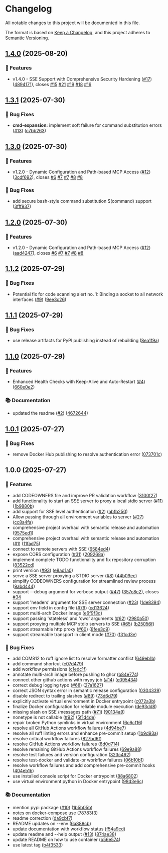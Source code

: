 # Changelog

All notable changes to this project will be documented in this file.

The format is based on [Keep a Changelog](https://keepachangelog.com/en/1.0.0/),
and this project adheres to [Semantic Versioning](https://semver.org/spec/v2.0.0.html).

## [1.4.0](https://github.com/billyjbryant/mcp-foxxy-bridge/compare/v1.3.1...v1.4.0) (2025-08-20)


### 🚀 Features

* v1.4.0 - SSE Support with Comprehensive Security Hardening ([#17](https://github.com/billyjbryant/mcp-foxxy-bridge/issues/17)) ([4894171](https://github.com/billyjbryant/mcp-foxxy-bridge/commit/48941714ba6ce057d87e53bba0c0f4e0dd286a0a)), closes [#15](https://github.com/billyjbryant/mcp-foxxy-bridge/issues/15) [#21](https://github.com/billyjbryant/mcp-foxxy-bridge/issues/21) [#19](https://github.com/billyjbryant/mcp-foxxy-bridge/issues/19) [#18](https://github.com/billyjbryant/mcp-foxxy-bridge/issues/18) [#16](https://github.com/billyjbryant/mcp-foxxy-bridge/issues/16)

## [1.3.1](https://github.com/billyjbryant/mcp-foxxy-bridge/compare/v1.3.0...v1.3.1) (2025-07-30)


### 🐛 Bug Fixes

* **cmd-expansion:** implement soft failure for command substitution errors ([#13](https://github.com/billyjbryant/mcp-foxxy-bridge/issues/13)) ([c7bb263](https://github.com/billyjbryant/mcp-foxxy-bridge/commit/c7bb2638c3b9c822b25b30d54f599cd397486454))

## [1.3.0](https://github.com/billyjbryant/mcp-foxxy-bridge/compare/v1.2.0...v1.3.0) (2025-07-30)


### 🚀 Features

* v1.2.0 - Dynamic Configuration and Path-based MCP Access ([#12](https://github.com/billyjbryant/mcp-foxxy-bridge/issues/12)) ([3cdf692](https://github.com/billyjbryant/mcp-foxxy-bridge/commit/3cdf69288d7092326519c81cd9acea27b9a9b414)), closes [#6](https://github.com/billyjbryant/mcp-foxxy-bridge/issues/6) [#7](https://github.com/billyjbryant/mcp-foxxy-bridge/issues/7) [#7](https://github.com/billyjbryant/mcp-foxxy-bridge/issues/7) [#8](https://github.com/billyjbryant/mcp-foxxy-bridge/issues/8) [#8](https://github.com/billyjbryant/mcp-foxxy-bridge/issues/8)


### 🐛 Bug Fixes

* add secure bash-style command substitution $(command) support ([3fff937](https://github.com/billyjbryant/mcp-foxxy-bridge/commit/3fff9378a1e27a4bdec54ef221371f754ee9e9ad))

## [1.2.0](https://github.com/billyjbryant/mcp-foxxy-bridge/compare/v1.1.2...v1.2.0) (2025-07-30)


### 🚀 Features

* v1.2.0 - Dynamic Configuration and Path-based MCP Access ([#12](https://github.com/billyjbryant/mcp-foxxy-bridge/issues/12)) ([aad4247](https://github.com/billyjbryant/mcp-foxxy-bridge/commit/aad424751fff50214eca22ac09aead679df87969)), closes [#6](https://github.com/billyjbryant/mcp-foxxy-bridge/issues/6) [#7](https://github.com/billyjbryant/mcp-foxxy-bridge/issues/7) [#7](https://github.com/billyjbryant/mcp-foxxy-bridge/issues/7) [#8](https://github.com/billyjbryant/mcp-foxxy-bridge/issues/8) [#8](https://github.com/billyjbryant/mcp-foxxy-bridge/issues/8)

## [1.1.2](https://github.com/billyjbryant/mcp-foxxy-bridge/compare/v1.1.1...v1.1.2) (2025-07-29)


### 🐛 Bug Fixes

* Potential fix for code scanning alert no. 1: Binding a socket to all network interfaces ([#9](https://github.com/billyjbryant/mcp-foxxy-bridge/issues/9)) ([9ee3c26](https://github.com/billyjbryant/mcp-foxxy-bridge/commit/9ee3c26e05aae41fb9444f4ff002b70dd2880d41))

## [1.1.1](https://github.com/billyjbryant/mcp-foxxy-bridge/compare/v1.1.0...v1.1.1) (2025-07-29)


### 🐛 Bug Fixes

* use release artifacts for PyPI publishing instead of rebuilding ([8ea1f9a](https://github.com/billyjbryant/mcp-foxxy-bridge/commit/8ea1f9a507d3e71ee54e855430c8c09a924acf78))

## [1.1.0](https://github.com/billyjbryant/mcp-foxxy-bridge/compare/v1.0.1...v1.1.0) (2025-07-29)


### 🚀 Features

* Enhanced Health Checks with Keep-Alive and Auto-Restart ([#4](https://github.com/billyjbryant/mcp-foxxy-bridge/issues/4)) ([660e0e2](https://github.com/billyjbryant/mcp-foxxy-bridge/commit/660e0e22ae15b224f115de7e6cb3b4cb06410ea7))


### 📚 Documentation

* updated the readme ([#2](https://github.com/billyjbryant/mcp-foxxy-bridge/issues/2)) ([4672644](https://github.com/billyjbryant/mcp-foxxy-bridge/commit/467264425321594c161a5e98a9c8f895ae05a7fd))

## [1.0.1](https://github.com/billyjbryant/mcp-foxxy-bridge/compare/v1.0.0...v1.0.1) (2025-07-27)


### 🐛 Bug Fixes

* remove Docker Hub publishing to resolve authentication error ([073701c](https://github.com/billyjbryant/mcp-foxxy-bridge/commit/073701ccffd6a0f2a7001ca662e856b33201b856))

## 1.0.0 (2025-07-27)


### 🚀 Features

* add CODEOWNERS file and improve PR validation workflow ([3100f27](https://github.com/billyjbryant/mcp-foxxy-bridge/commit/3100f2790efa88c1d30e318fbf87714c94732974))
* add functionality to start an SSE server to proxy a local stdio server ([#11](https://github.com/billyjbryant/mcp-foxxy-bridge/issues/11)) ([1b9880b](https://github.com/billyjbryant/mcp-foxxy-bridge/commit/1b9880bc5680c25bd42a096ebbfc65442154d19d))
* add support for SSE level authentication ([#2](https://github.com/billyjbryant/mcp-foxxy-bridge/issues/2)) ([abfb250](https://github.com/billyjbryant/mcp-foxxy-bridge/commit/abfb250e8b2281c5efb2076cdd946253bf48bd46))
* Allow passing through all environment variables to server ([#27](https://github.com/billyjbryant/mcp-foxxy-bridge/issues/27)) ([cc8a4fa](https://github.com/billyjbryant/mcp-foxxy-bridge/commit/cc8a4fac871fe89a214c09aeea6ca0ca98eea4fc))
* comprehensive project overhaul with semantic release and automation ([9575ed1](https://github.com/billyjbryant/mcp-foxxy-bridge/commit/9575ed1c813864c7034e5ee698a894cea446a0a1))
* comprehensive project overhaul with semantic release and automation ([#1](https://github.com/billyjbryant/mcp-foxxy-bridge/issues/1)) ([11fad75](https://github.com/billyjbryant/mcp-foxxy-bridge/commit/11fad75e90b4a3964aad0cf7672b7da5f1f0eb19))
* connect to remote servers with SSE ([6584ed4](https://github.com/billyjbryant/mcp-foxxy-bridge/commit/6584ed47c692f8305ef0f268a9e5b31699d5cce3))
* expose CORS configuration ([#31](https://github.com/billyjbryant/mcp-foxxy-bridge/issues/31)) ([209268a](https://github.com/billyjbryant/mcp-foxxy-bridge/commit/209268a361074876e44417d11da87790de03ca85))
* implement complete TODO functionality and fix repository corruption ([83522cd](https://github.com/billyjbryant/mcp-foxxy-bridge/commit/83522cdb9751ac24956a89261ee60152b2dd8dae))
* print version ([#93](https://github.com/billyjbryant/mcp-foxxy-bridge/issues/93)) ([e8ad1a0](https://github.com/billyjbryant/mcp-foxxy-bridge/commit/e8ad1a0b9dd4793c1befe1633b098df1c1165ce2))
* serve a SSE server proxying a STDIO server ([#8](https://github.com/billyjbryant/mcp-foxxy-bridge/issues/8)) ([44b09ec](https://github.com/billyjbryant/mcp-foxxy-bridge/commit/44b09ec9547088c7ea754c6356af005c84ee2016))
* simplify CODEOWNERS configuration for streamlined review process ([9abd444](https://github.com/billyjbryant/mcp-foxxy-bridge/commit/9abd444bafb9a3dd9a33bd0c793fa58b12ef744e))
* support --debug argument for verbose output ([#47](https://github.com/billyjbryant/mcp-foxxy-bridge/issues/47)) ([357c8c2](https://github.com/billyjbryant/mcp-foxxy-bridge/commit/357c8c23f0d64ba2d9fddd1a7d3db8f4d3898a5c)), closes [#34](https://github.com/billyjbryant/mcp-foxxy-bridge/issues/34)
* support 'headers' argument for SSE server connection ([#23](https://github.com/billyjbryant/mcp-foxxy-bridge/issues/23)) ([1de8394](https://github.com/billyjbryant/mcp-foxxy-bridge/commit/1de83947679136f5b0dd5a2c2e277a1b1f64853a))
* support env field in config file ([#79](https://github.com/billyjbryant/mcp-foxxy-bridge/issues/79)) ([cd13624](https://github.com/billyjbryant/mcp-foxxy-bridge/commit/cd13624f7b27ec00021e93de1271ce6d19ba5bf7))
* support multi-arch Docker image ([e6f9f3d](https://github.com/billyjbryant/mcp-foxxy-bridge/commit/e6f9f3db981b51a8d64289db8871358451424b5f))
* support passing 'stateless' and 'cwd' arguments ([#62](https://github.com/billyjbryant/mcp-foxxy-bridge/issues/62)) ([2980a50](https://github.com/billyjbryant/mcp-foxxy-bridge/commit/2980a50ad2e78ff8ba8c5ed2520ba16133c4f7bc))
* support proxying multiple MCP stdio servers to SSE ([#65](https://github.com/billyjbryant/mcp-foxxy-bridge/issues/65)) ([b25056f](https://github.com/billyjbryant/mcp-foxxy-bridge/commit/b25056faddfe452d2859c5d4e72233986a59e6a7))
* support streamable http proxy ([#60](https://github.com/billyjbryant/mcp-foxxy-bridge/issues/60)) ([8fee3d9](https://github.com/billyjbryant/mcp-foxxy-bridge/commit/8fee3d9833f66ca1c728fd68adad2c6e139e0499))
* support streamable transport in client mode ([#70](https://github.com/billyjbryant/mcp-foxxy-bridge/issues/70)) ([f31cd3e](https://github.com/billyjbryant/mcp-foxxy-bridge/commit/f31cd3e73c02264822e66af30feaf1bac66448b2))


### 🐛 Bug Fixes

* add COM812 to ruff ignore list to resolve formatter conflict ([649eb1b](https://github.com/billyjbryant/mcp-foxxy-bridge/commit/649eb1b0cf666e61d666e922aba8724dbc35af8b))
* add command shortcut ([c07d479](https://github.com/billyjbryant/mcp-foxxy-bridge/commit/c07d4792ca9813ff139078c4d8127709febfc7c6))
* add workflow permissions ([c1edc1f](https://github.com/billyjbryant/mcp-foxxy-bridge/commit/c1edc1fd290896a0eac28507d186c9483e6bfd72))
* annotate multi-arch image before pushing to ghcr ([b84e774](https://github.com/billyjbryant/mcp-foxxy-bridge/commit/b84e7745f5199dc47b78493e32928ec06b9f6a05))
* connect other github actions with mypy job ([#14](https://github.com/billyjbryant/mcp-foxxy-bridge/issues/14)) ([e095434](https://github.com/billyjbryant/mcp-foxxy-bridge/commit/e0954341a3664d82c2a9707ac33218e3b8d179e8))
* correct debug logging typo ([#68](https://github.com/billyjbryant/mcp-foxxy-bridge/issues/68)) ([27a1627](https://github.com/billyjbryant/mcp-foxxy-bridge/commit/27a16279efa6a2fca75be5b27a2424e6d0b1d2ec))
* correct JSON syntax error in semantic release configuration ([0304339](https://github.com/billyjbryant/mcp-foxxy-bridge/commit/03043395981ea3b552bff7d303b62edb3ac98f5f))
* disable redirect to trailing slashes ([#89](https://github.com/billyjbryant/mcp-foxxy-bridge/issues/89)) ([73d6d79](https://github.com/billyjbryant/mcp-foxxy-bridge/commit/73d6d79fb6a92fa6f79f7dcceab08f2f91d132a6))
* explicitly activate virtual environment in Docker entrypoint ([c072a3b](https://github.com/billyjbryant/mcp-foxxy-bridge/commit/c072a3bb09636695a97ef7d9b348f6f4ea3b2766))
* finalize Docker configuration for reliable module execution ([de93dd8](https://github.com/billyjbryant/mcp-foxxy-bridge/commit/de93dd87f5ab70b21d1a58e4f26e7e8627b03542))
* missing slash on SSE /messages path ([#71](https://github.com/billyjbryant/mcp-foxxy-bridge/issues/71)) ([90134a9](https://github.com/billyjbryant/mcp-foxxy-bridge/commit/90134a9206cebe2aa011ea3d8574daaf0213b38c))
* nonetype is not callable ([#92](https://github.com/billyjbryant/mcp-foxxy-bridge/issues/92)) ([5f1d4de](https://github.com/billyjbryant/mcp-foxxy-bridge/commit/5f1d4de9e6f78faae3e1ba50634f640f2a893f1b))
* repair broken Python symlinks in virtual environment ([6c6cf16](https://github.com/billyjbryant/mcp-foxxy-bridge/commit/6c6cf16f5e05ad8151f3ff495b2fa40e8e8acacf))
* resolve all GitHub Actions workflow failures ([4d94be7](https://github.com/billyjbryant/mcp-foxxy-bridge/commit/4d94be79be30f1083b37f6504d281194fa05bdff))
* resolve all ruff linting errors and enhance pre-commit setup ([1b9d93a](https://github.com/billyjbryant/mcp-foxxy-bridge/commit/1b9d93accdb8c7df0ca251ae0d781f864a434f6e))
* resolve critical workflow failures ([827bd6f](https://github.com/billyjbryant/mcp-foxxy-bridge/commit/827bd6fbc625bc748f475d94ca34ed96ca60ada8))
* resolve GitHub Actions workflow failures ([8d0d714](https://github.com/billyjbryant/mcp-foxxy-bridge/commit/8d0d714396d7699b2a6371883200df76989a89c0))
* resolve remaining GitHub Actions workflow failures ([69e9a88](https://github.com/billyjbryant/mcp-foxxy-bridge/commit/69e9a88024cd1b6bda284b4be92b85e0af568a27))
* resolve test failures and version configuration ([323c492](https://github.com/billyjbryant/mcp-foxxy-bridge/commit/323c49297116356933a990f081fd02cc9779e905))
* resolve test-docker and validate-pr workflow failures ([06b10b1](https://github.com/billyjbryant/mcp-foxxy-bridge/commit/06b10b145e8094619c1392798a2fe9bf2700055b))
* resolve workflow failures and add comprehensive pre-commit hooks ([404eb1b](https://github.com/billyjbryant/mcp-foxxy-bridge/commit/404eb1ba4299f5344293b2a888ad867750df3037))
* use installed console script for Docker entrypoint ([88a6802](https://github.com/billyjbryant/mcp-foxxy-bridge/commit/88a6802976e066996b7e63e850d65cfe1b53c125))
* use virtual environment python in Docker entrypoint ([98d3e6c](https://github.com/billyjbryant/mcp-foxxy-bridge/commit/98d3e6cdf57a0c83bb0d8101913325ffe3f83848))


### 📚 Documentation

* mention pypi package ([#10](https://github.com/billyjbryant/mcp-foxxy-bridge/issues/10)) ([1b5b05b](https://github.com/billyjbryant/mcp-foxxy-bridge/commit/1b5b05b1ea276611d2beba51f8a4842f94242050))
* notes on docker-compose use ([78783f3](https://github.com/billyjbryant/mcp-foxxy-bridge/commit/78783f3aec988c04874b6dea81979e372a3818e4))
* readme correction ([da9cbf7](https://github.com/billyjbryant/mcp-foxxy-bridge/commit/da9cbf7386bee55b5325eabb888a26f936d35d12))
* README updates on --env ([6a888cb](https://github.com/billyjbryant/mcp-foxxy-bridge/commit/6a888cbe09913639299ac41b0118fc6cb432af3f))
* update documentation with workflow status ([f54a9cd](https://github.com/billyjbryant/mcp-foxxy-bridge/commit/f54a9cd8dcc1401ebba9a21c9344fd1afbef5fa2))
* update readme and --help output ([#13](https://github.com/billyjbryant/mcp-foxxy-bridge/issues/13)) ([874ae38](https://github.com/billyjbryant/mcp-foxxy-bridge/commit/874ae38087d8d7bf02e6af7db52d55a087fe572d))
* update README on how to use container ([b56e574](https://github.com/billyjbryant/mcp-foxxy-bridge/commit/b56e574cd90f9de8da7f80a119b096322f678ecd))
* use latest tag ([b4f3533](https://github.com/billyjbryant/mcp-foxxy-bridge/commit/b4f35330f0f80c660d83b60efddc26ee71ea1d0a))

